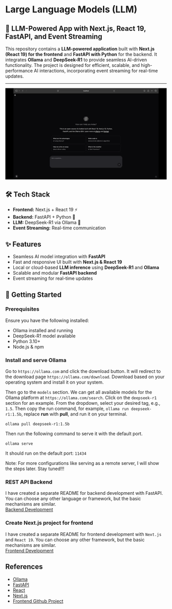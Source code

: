 # Large Language Models (LLM)

## 🚀 LLM-Powered App with Next.js, React 19, FastAPI, and Event Streaming  

This repository contains a **LLM-powered application** built with **Next.js (React 19) for the frontend** and **FastAPI with Python** for the backend. It integrates **Ollama** and **DeepSeek-R1** to provide seamless AI-driven functionality. The project is designed for efficient, scalable, and high-performance AI interactions, incorporating event streaming for real-time updates.

---

![ai-chatbot](screenshots/modern-ai-chatbot.webp)

## 🛠️ Tech Stack  
- **Frontend:** Next.js + React 19 ⚡  
- **Backend:** FastAPI + Python 🐍  
- **LLM:** DeepSeek-R1 via Ollama 🤖  
- **Event Streaming:** Real-time communication  

## ✨ Features  
- Seamless AI model integration with **FastAPI**  
- Fast and responsive UI built with **Next.js & React 19**  
- Local or cloud-based **LLM inference** using **DeepSeek-R1** and **Ollama**  
- Scalable and modular **FastAPI backend**  
- Event streaming for real-time updates  

## 🚀 Getting Started  

### Prerequisites  
Ensure you have the following installed:  
- Ollama installed and running  
- DeepSeek-R1 model available  
- Python 3.10+  
- Node.js & npm  

### Install and serve Ollama
Go to `https://ollama.com` and click the download button. It will redirect to the download page `https://ollama.com/download`. Download based on your operating system and install it on your system.

Then go to the `models` section. We can get all available models for the Ollama platform at `https://ollama.com/search`. Click on the `deepseek-r1` section for an example. From the dropdown, select your desired tag, e.g., `1.5`. Then copy the run command, for example, `ollama run deepseek-r1:1.5b`, replace **run** with **pull**, and run it on your terminal.

```
ollama pull deepseek-r1:1.5b
```

Then run the following command to serve it with the default port.
```
ollama serve
```
It should run on the default port: `11434`

Note: For more configurations like serving as a remote server, I will show the steps later. Stay tuned!!!

### REST API Backend
I have created a separate README for backend development with FastAPI. You can choose any other language or framework, but the basic mechanisms are similar.  
[Backend Development](https://github.com/rabbicse/llm/tree/master/projects/chatbot/backend)

### Create Next.js project for frontend
I have created a separate README for frontend development with `Next.js` and `React 19`. You can choose any other framework, but the basic mechanisms are similar.  
[Frontend Development](https://github.com/rabbicse/llm/tree/master/projects/chatbot/frontend/ai-chatbot)

## References
- [Ollama](https://ollama.com)  
- [FastAPI](https://fastapi.tiangolo.com/)  
- [React](https://react.dev)  
- [Next.js](https://nextjs.org/)  
- [Frontend Github Project](https://github.com/ruizguille/tech-trends-chatbot/tree/master/frontend)  

